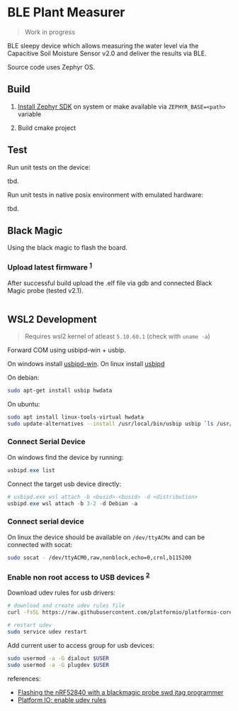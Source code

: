 # BLE Plant Measurer

> Work in progress

BLE sleepy device which allows measuring the water level via
the Capacitive Soil Moisture Sensor v2.0 and deliver
the results via BLE.

Source code uses Zephyr OS.

## Build

1. [Install Zephyr SDK](https://docs.zephyrproject.org/latest/develop/getting_started/index.html) on system or make available via `ZEPHYR_BASE=<path>` variable

2. Build cmake project

## Test

Run unit tests on the device:

tbd.

Run unit tests in native posix environment with emulated hardware:

tbd.

## Black Magic

Using the black magic to flash the board.

### Upload latest firmware <sup>[1]</sup>

After successful build upload the .elf file via gdb and connected Black Magic probe
(tested v2.1).

```

```

## WSL2 Development

> Requires wsl2 kernel of atleast `5.10.60.1` (check with `uname -a`)

Forward COM using usbipd-win + usbip.

On windows install [usbipd-win](https://github.com/dorssel/usbipd-win).
On linux install [usbipd](https://github.com/dorssel/usbipd-win/wiki/WSL-support#wsl-setup)

On debian:
```bash
sudo apt-get install usbip hwdata
```

On ubuntu:
```bash
sudo apt install linux-tools-virtual hwdata
sudo update-alternatives --install /usr/local/bin/usbip usbip `ls /usr/lib/linux-tools/*/usbip | tail -n1` 20
```

### Connect Serial Device

On windows find the device by running:

```powershell
usbipd.exe list
```

Connect the target usb device directly:

```powershell
# usbipd.exe wsl attach -b <busid>-<busid> -d <distribution>
usbipd.exe wsl attach -b 3-2 -d Debian -a
```

### Connect serial device

On linux the device should be available on `/dev/ttyACMx` and
can be connected with socat:

```bash
sudo socat - /dev/ttyACM0,raw,nonblock,echo=0,crnl,b115200
```

### Enable non root access to USB devices <sup>[2]</sup>

Download udev rules for usb drivers:

```bash
# download and create udev rules file
curl -fsSL https://raw.githubusercontent.com/platformio/platformio-core/develop/platformio/assets/system/99-platformio-udev.rules | sudo tee /etc/udev/rules.d/99-platformio-udev.rules

# restart udev
sudo service udev restart
```

Add current user to access group for usb devices:

```bash
sudo usermod -a -G dialout $USER
sudo usermod -a -G plugdev $USER
```



references:

- [Flashing the nRF52840 with a blackmagic probe swd jtag programmer][1]
- [Platform IO: enable udev rules][2]

[1]: https://bluetun.serverbox.ch/2020/01/10/flashing-the-nrf52840-with-a-blackmagic-probe-swd-jtag-programmer/
[2]: https://docs.platformio.org/en/latest/core/installation/udev-rules.html#platformio-udev-rules
